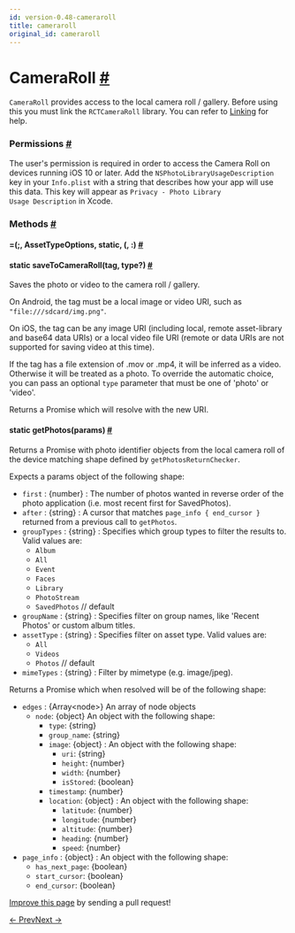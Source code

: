 ```yaml
---
id: version-0.48-cameraroll
title: cameraroll
original_id: cameraroll
---
```

<a id="content"></a><h1><a class="anchor" name="cameraroll"></a>CameraRoll <a class="hash-link" href="docs/cameraroll.html#cameraroll">#</a></h1><div><div><p><code>CameraRoll</code> provides access to the local camera roll / gallery.
Before using this you must link the <code>RCTCameraRoll</code> library.
You can refer to <a href="docs/linking-libraries-ios.html" target="_blank">Linking</a> for help.</p><h3><a class="anchor" name="permissions"></a>Permissions <a class="hash-link" href="docs/cameraroll.html#permissions">#</a></h3><p>The user's permission is required in order to access the Camera Roll on devices running iOS 10 or later.
Add the <code>NSPhotoLibraryUsageDescription</code> key in your <code>Info.plist</code> with a string that describes how your
app will use this data. This key will appear as <code>Privacy - Photo Library Usage Description</code> in Xcode.</p></div><span><h3><a class="anchor" name="methods"></a>Methods <a class="hash-link" href="docs/cameraroll.html#methods">#</a></h3><div class="props"><div class="prop"><h4 class="methodTitle"><a class="anchor" name=""></a>=<span class="methodType">(;, AssetTypeOptions, static, (, :)</span> <a class="hash-link" href="docs/cameraroll.html#">#</a></h4></div><div class="prop"><h4 class="methodTitle"><a class="anchor" name="savetocameraroll"></a><span class="methodType">static </span>saveToCameraRoll<span class="methodType">(tag, type?)</span> <a class="hash-link" href="docs/cameraroll.html#savetocameraroll">#</a></h4><div><p>Saves the photo or video to the camera roll / gallery.</p><p>On Android, the tag must be a local image or video URI, such as <code>"file:///sdcard/img.png"</code>.</p><p>On iOS, the tag can be any image URI (including local, remote asset-library and base64 data URIs)
or a local video file URI (remote or data URIs are not supported for saving video at this time).</p><p>If the tag has a file extension of .mov or .mp4, it will be inferred as a video. Otherwise
it will be treated as a photo. To override the automatic choice, you can pass an optional
<code>type</code> parameter that must be one of 'photo' or 'video'.</p><p>Returns a Promise which will resolve with the new URI.</p></div></div><div class="prop"><h4 class="methodTitle"><a class="anchor" name="getphotos"></a><span class="methodType">static </span>getPhotos<span class="methodType">(params)</span> <a class="hash-link" href="docs/cameraroll.html#getphotos">#</a></h4><div><p>Returns a Promise with photo identifier objects from the local camera
roll of the device matching shape defined by <code>getPhotosReturnChecker</code>.</p><p>Expects a params object of the following shape:</p><ul><li><code>first</code> : {number} : The number of photos wanted in reverse order of the photo application (i.e. most recent first for SavedPhotos).</li><li><code>after</code> : {string} : A cursor that matches <code>page_info { end_cursor }</code> returned from a previous call to <code>getPhotos</code>.</li><li><code>groupTypes</code> : {string} : Specifies which group types to filter the results to. Valid values are:<ul><li><code>Album</code></li><li><code>All</code></li><li><code>Event</code></li><li><code>Faces</code></li><li><code>Library</code></li><li><code>PhotoStream</code></li><li><code>SavedPhotos</code> // default</li></ul></li><li><code>groupName</code> : {string} : Specifies filter on group names, like 'Recent Photos' or custom album titles.</li><li><code>assetType</code> : {string} : Specifies filter on asset type. Valid values are:<ul><li><code>All</code></li><li><code>Videos</code></li><li><code>Photos</code> // default</li></ul></li><li><code>mimeTypes</code> : {string} : Filter by mimetype (e.g. image/jpeg).</li></ul><p>Returns a Promise which when resolved will be of the following shape:</p><ul><li><code>edges</code> : {Array&lt;node&gt;} An array of node objects<ul><li><code>node</code>: {object} An object with the following shape:<ul><li><code>type</code>: {string}</li><li><code>group_name</code>: {string}</li><li><code>image</code>: {object} : An object with the following shape:<ul><li><code>uri</code>: {string}</li><li><code>height</code>: {number}</li><li><code>width</code>: {number}</li><li><code>isStored</code>: {boolean}</li></ul></li><li><code>timestamp</code>: {number}</li><li><code>location</code>: {object} : An object with the following shape:<ul><li><code>latitude</code>: {number}</li><li><code>longitude</code>: {number}</li><li><code>altitude</code>: {number}</li><li><code>heading</code>: {number}</li><li><code>speed</code>: {number}</li></ul></li></ul></li></ul></li><li><code>page_info</code> : {object} : An object with the following shape:<ul><li><code>has_next_page</code>: {boolean}</li><li><code>start_cursor</code>: {boolean}</li><li><code>end_cursor</code>: {boolean}</li></ul></li></ul></div></div></div></span></div><p class="edit-page-block"><a target="_blank" href="https://github.com/facebook/react-native/blob/master/Libraries/CameraRoll/CameraRoll.js">Improve this page</a> by sending a pull request!</p><div class="docs-prevnext"><a class="docs-prev" href="docs/backhandler.html#content">← Prev</a><a class="docs-next" href="docs/clipboard.html#content">Next →</a></div>